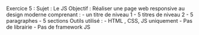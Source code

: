Exercice 5 :
Sujet : Le JS
Objectif : Réaliser une page web responsive au design moderne comprenant :
            - un titre de niveau 1
            - 5 titres de niveau 2
            - 5 paragraphes
            - 5 sections
Outils utilisé : - HTML , CSS, JS uniquement 
                 - Pas de librairie
                 - Pas de framework JS